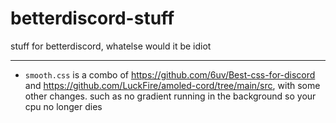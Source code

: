 # betterdiscord-stuff

stuff for betterdiscord, whatelse would it be idiot

---
- `smooth.css` is a combo of https://github.com/6uv/Best-css-for-discord and https://github.com/LuckFire/amoled-cord/tree/main/src, with some other changes. such as no gradient running in the background so your cpu no longer dies
